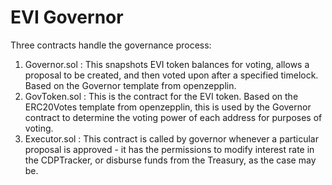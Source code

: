 # EVI Governor

Three contracts handle the governance process:
1. Governor.sol : This snapshots EVI token balances for voting, allows a proposal to be created, and then voted upon after a specified timelock. Based on the Governor template from openzepplin.
2. GovToken.sol : This is the contract for the EVI token. Based on the ERC20Votes template from openzepplin, this is used by the Governor contract to determine the voting power of each address for purposes of voting.
3. Executor.sol : This contract is called by governor whenever a particular proposal is approved - it has the permissions to modify interest rate in the CDPTracker, or disburse funds from the Treasury, as the case may be.
